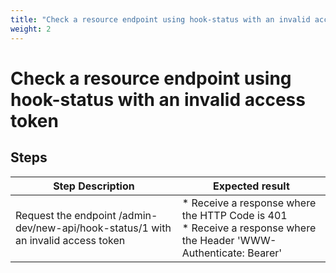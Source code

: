 ```yaml
---
title: "Check a resource endpoint using hook-status with an invalid access token"
weight: 2
---
```


# Check a resource endpoint using hook-status with an invalid access token
## Steps
| Step Description | Expected result |
| ----- | ----- |
| Request the endpoint /admin-dev/new-api/hook-status/1 with an invalid access token | * Receive a response where the HTTP Code is 401<br> * Receive a response where the Header 'WWW-Authenticate: Bearer' |
